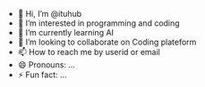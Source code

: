 - 👋 Hi, I’m @ituhub
- 👀 I’m interested in programming and coding
- 🌱 I’m currently learning AI
- 💞️ I’m looking to collaborate on Coding plateform
- 📫 How to reach me by userid or email
- 😄 Pronouns: ...
- ⚡ Fun fact: ...

<!---
ituhub/ituhub is a ✨ special ✨ repository because its `README.md` (this file) appears on your GitHub profile.
You can click the Preview link to take a look at your changes.
--->
